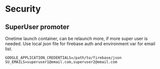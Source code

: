 # Security

## SuperUser promoter
Onetime launch container, can be relaunch more, if more super user is needed.
Use local json file for firebase auth and environment var for email list.

```
GOOGLE_APPLICATION_CREDENTIALS=/path/to/firebase/json
SU_EMAILS=superuser1@email.com,superuser2@email.com
```
